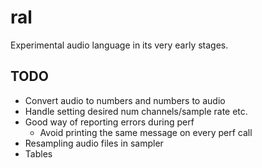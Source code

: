 # ral

Experimental audio language in its very early stages.

## TODO
* Convert audio to numbers and numbers to audio
* Handle setting desired num channels/sample rate etc.
* Good way of reporting errors during perf
  * Avoid printing the same message on every perf call
* Resampling audio files in sampler
* Tables